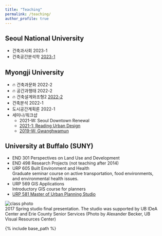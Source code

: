 ```yaml
---
title: "Teaching"
permalink: /teaching/
author_profile: true
---
```


## Seoul National University
* 건축과사회 2023-1
* 건축공간분석학 [2023-1](https://bumjoon.notion.site/Spatial-Analysis-4e01da37619f4620931130f69c04c1f3)

## Myongji University
* 🔥 건축과문화 2022-2
* 🔥 공간과행태 2022-2
* 🔥 건축설계와조형2 [2022-2](https://docs.google.com/presentation/d/1SF92qcZyFHsC1hekNH3kFlXDSw9Nho9Uur6wGzNl39c/edit?usp=sharing)
* 건축분석 2022-1
* 도시공간계획론 2022-1
* 세미나/워크샵
    * 2021-W: Seoul Downtown Renewal
    * [2021-1: Reading Urban Design](https://docs.google.com/document/d/1Oj4S2sXJaaYarjdw0za7M0gA4uGeNWp5x7L78BINif0/edit?usp=sharing)
    * [2019-W: Gwanghwamun](https://docs.google.com/document/d/1Hil4O356NuZoOrPqeXTfwnCR9GHZIO1Mlo0PgSlCTtc/edit?usp=sharing)

## University at Buffalo (SUNY)
* END 301 Perspectives on Land Use and Development
* END 498 Research Projects (not teaching after 2014)
* URP 605 Built Environment and Health  
  Graduate seminar course on active transportation, food environments, and environmental health issues.
* URP 569 GIS Applications  
  Introductory GIS course for planners
* [URP 581 Master of Urban Planning Studio](studio)

![class photo](/images/agefriendly.png)  
2017 Spring studio final presentation. The studio was supported by UB IDeA Center and Erie County Senior Services (Photo by Alexander Becker, UB Visual Resources Center)


{% include base_path %}

<!--
{% for post in site.teaching reversed %}
  {% include archive-single.html %}
{% endfor %}
-->
